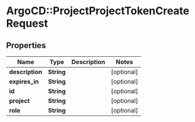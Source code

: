 # ArgoCD::ProjectProjectTokenCreateRequest

## Properties
Name | Type | Description | Notes
------------ | ------------- | ------------- | -------------
**description** | **String** |  | [optional] 
**expires_in** | **String** |  | [optional] 
**id** | **String** |  | [optional] 
**project** | **String** |  | [optional] 
**role** | **String** |  | [optional] 


